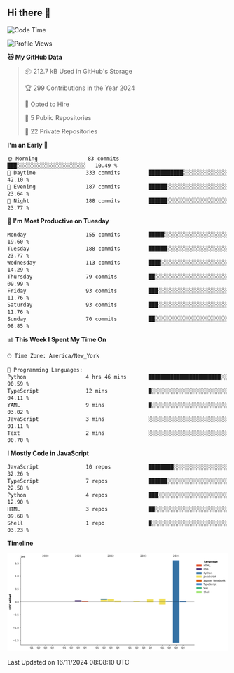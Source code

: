 ## Hi there 👋

<!--START_SECTION:waka-->
![Code Time](http://img.shields.io/badge/Code%20Time-104%20hrs%2032%20mins-blue)

![Profile Views](http://img.shields.io/badge/Profile%20Views-18-blue)

**🐱 My GitHub Data** 

> 📦 212.7 kB Used in GitHub's Storage 
 > 
> 🏆 299 Contributions in the Year 2024
 > 
> 💼 Opted to Hire
 > 
> 📜 5 Public Repositories 
 > 
> 🔑 22 Private Repositories 
 > 
**I'm an Early 🐤** 

```text
🌞 Morning                83 commits          ███░░░░░░░░░░░░░░░░░░░░░░   10.49 % 
🌆 Daytime                333 commits         ███████████░░░░░░░░░░░░░░   42.10 % 
🌃 Evening                187 commits         ██████░░░░░░░░░░░░░░░░░░░   23.64 % 
🌙 Night                  188 commits         ██████░░░░░░░░░░░░░░░░░░░   23.77 % 
```
📅 **I'm Most Productive on Tuesday** 

```text
Monday                   155 commits         █████░░░░░░░░░░░░░░░░░░░░   19.60 % 
Tuesday                  188 commits         ██████░░░░░░░░░░░░░░░░░░░   23.77 % 
Wednesday                113 commits         ████░░░░░░░░░░░░░░░░░░░░░   14.29 % 
Thursday                 79 commits          ██░░░░░░░░░░░░░░░░░░░░░░░   09.99 % 
Friday                   93 commits          ███░░░░░░░░░░░░░░░░░░░░░░   11.76 % 
Saturday                 93 commits          ███░░░░░░░░░░░░░░░░░░░░░░   11.76 % 
Sunday                   70 commits          ██░░░░░░░░░░░░░░░░░░░░░░░   08.85 % 
```


📊 **This Week I Spent My Time On** 

```text
🕑︎ Time Zone: America/New_York

💬 Programming Languages: 
Python                   4 hrs 46 mins       ███████████████████████░░   90.59 % 
TypeScript               12 mins             █░░░░░░░░░░░░░░░░░░░░░░░░   04.11 % 
YAML                     9 mins              █░░░░░░░░░░░░░░░░░░░░░░░░   03.02 % 
JavaScript               3 mins              ░░░░░░░░░░░░░░░░░░░░░░░░░   01.11 % 
Text                     2 mins              ░░░░░░░░░░░░░░░░░░░░░░░░░   00.70 % 
```

**I Mostly Code in JavaScript** 

```text
JavaScript               10 repos            ████████░░░░░░░░░░░░░░░░░   32.26 % 
TypeScript               7 repos             ██████░░░░░░░░░░░░░░░░░░░   22.58 % 
Python                   4 repos             ███░░░░░░░░░░░░░░░░░░░░░░   12.90 % 
HTML                     3 repos             ██░░░░░░░░░░░░░░░░░░░░░░░   09.68 % 
Shell                    1 repo              █░░░░░░░░░░░░░░░░░░░░░░░░   03.23 % 
```



**Timeline**

![Lines of Code chart](https://raw.githubusercontent.com/dikshithvishnu/dikshithvishnu/main/assets/bar_graph.png)


 Last Updated on 16/11/2024 08:08:10 UTC
<!--END_SECTION:waka-->
